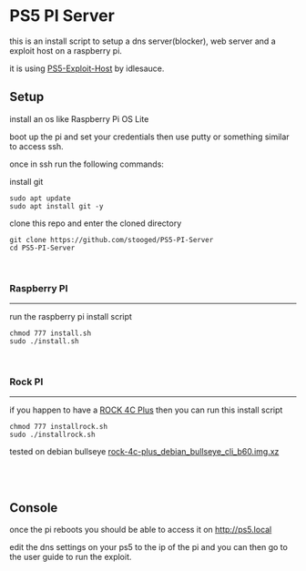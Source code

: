 # PS5 PI Server


this is an install script to setup a dns server(blocker), web server and a exploit host on a raspberry pi.


it is using <a href=https://github.com/idlesauce/PS5-Exploit-Host>PS5-Exploit-Host</a> by idlesauce.


## Setup

install an os like Raspberry Pi OS Lite

boot up the pi and set your credentials then use putty or something similar to access ssh.

once in ssh run the following commands:


install git

```
sudo apt update
sudo apt install git -y
```

clone this repo and enter the cloned directory

```
git clone https://github.com/stooged/PS5-PI-Server
cd PS5-PI-Server
```



<br>

### Raspberry PI
<hr>

run the raspberry pi install script

```
chmod 777 install.sh
sudo ./install.sh

```



<br>

### Rock PI
<hr>


if you happen to have a <a href=https://wiki.radxa.com/Rock4/4cplus>ROCK 4C Plus</a> then you can run this install script

```
chmod 777 installrock.sh
sudo ./installrock.sh
```

tested on debian bullseye
<a href=https://github.com/radxa-build/rock-4c-plus/releases/download/b60/rock-4c-plus_debian_bullseye_cli_b60.img.xz>rock-4c-plus_debian_bullseye_cli_b60.img.xz</a>

<br><br>

## Console

once the pi reboots you should be able to access it on http://ps5.local

edit the dns settings on your ps5 to the ip of the pi and you can then go to the user guide to run the exploit.